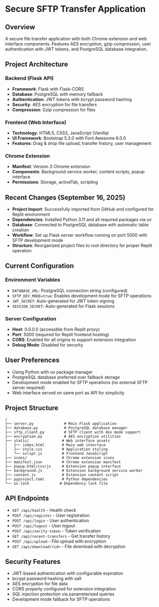 # Secure SFTP Transfer Application

## Overview
A secure file transfer application with both Chrome extension and web interface components. Features AES encryption, gzip compression, user authentication with JWT tokens, and PostgreSQL database integration.

## Project Architecture

### Backend (Flask API)
- **Framework**: Flask with Flask-CORS
- **Database**: PostgreSQL with memory fallback
- **Authentication**: JWT tokens with bcrypt password hashing
- **Security**: AES encryption for file transfers
- **Compression**: Gzip compression for files

### Frontend (Web Interface)
- **Technology**: HTML5, CSS3, JavaScript (Vanilla)
- **UI Framework**: Bootstrap 5.3.0 with Font Awesome 6.0.0
- **Features**: Drag & drop file upload, transfer history, user management

### Chrome Extension
- **Manifest**: Version 3 Chrome extension
- **Components**: Background service worker, content scripts, popup interface
- **Permissions**: Storage, activeTab, scripting

## Recent Changes (September 16, 2025)
- **Project Import**: Successfully imported from GitHub and configured for Replit environment
- **Dependencies**: Installed Python 3.11 and all required packages via uv
- **Database**: Connected to PostgreSQL database with automatic table creation
- **Workflow**: Set up Flask server workflow running on port 5000 with SFTP development mode
- **Structure**: Reorganized project files to root directory for proper Replit operation

## Current Configuration

### Environment Variables
- `DATABASE_URL`: PostgreSQL connection string (configured)
- `SFTP_DEV_MODE=true`: Enables development mode for SFTP operations
- `JWT_SECRET`: Auto-generated for JWT token signing
- `SESSION_SECRET`: Auto-generated for Flask sessions

### Server Configuration
- **Host**: 0.0.0.0 (accessible from Replit proxy)
- **Port**: 5000 (required for Replit frontend hosting)
- **CORS**: Enabled for all origins to support extension integration
- **Debug Mode**: Disabled for security

## User Preferences
- Using Python with uv package manager
- PostgreSQL database preferred over fallback storage
- Development mode enabled for SFTP operations (no external SFTP server required)
- Web interface served on same port as API for simplicity

## Project Structure
```
/
├── server.py              # Main Flask application
├── database.py            # PostgreSQL database manager
├── sftp_client.py         # SFTP client with dev mode support
├── encryption.py          # AES encryption utilities
├── static/               # Web interface assets
│   ├── index.html        # Main web interface
│   ├── style.css         # Application styling
│   └── script.js         # Frontend JavaScript
├── icons/                # Chrome extension icons
├── manifest.json         # Chrome extension manifest
├── popup.html/css/js     # Extension popup interface
├── background.js         # Extension background service worker
├── content.js            # Extension content script
├── pyproject.toml        # Python dependencies
└── uv.lock              # Dependency lock file
```

## API Endpoints
- `GET /api/health` - Health check
- `POST /api/register` - User registration
- `POST /api/login` - User authentication
- `POST /api/logout` - User logout
- `POST /api/verify-token` - Token verification
- `GET /api/recent-transfers` - Get transfer history
- `POST /api/upload` - File upload with encryption
- `GET /api/download/<id>` - File download with decryption

## Security Features
- JWT-based authentication with configurable expiration
- bcrypt password hashing with salt
- AES encryption for file data
- CORS properly configured for extension integration
- SQL injection protection via parameterized queries
- Development mode fallback for SFTP operations